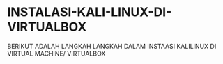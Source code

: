 # INSTALASI-KALI-LINUX-DI-VIRTUALBOX
BERIKUT ADALAH LANGKAH LANGKAH DALAM INSTAASI KALILINUX DI VIRTUAL MACHINE/ VIRTUALBOX
